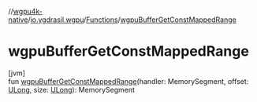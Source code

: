 //[wgpu4k-native](../../../index.md)/[io.ygdrasil.wgpu](../index.md)/[Functions](index.md)/[wgpuBufferGetConstMappedRange](wgpu-buffer-get-const-mapped-range.md)

# wgpuBufferGetConstMappedRange

[jvm]\
fun [wgpuBufferGetConstMappedRange](wgpu-buffer-get-const-mapped-range.md)(handler: MemorySegment, offset: [ULong](https://kotlinlang.org/api/core/kotlin-stdlib/kotlin/-u-long/index.html), size: [ULong](https://kotlinlang.org/api/core/kotlin-stdlib/kotlin/-u-long/index.html)): MemorySegment